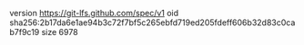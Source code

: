 version https://git-lfs.github.com/spec/v1
oid sha256:2b17da6e1ae94b3c72f7bf5c265ebfd719ed205fdeff606b32d83c0cab7f9c19
size 6978
